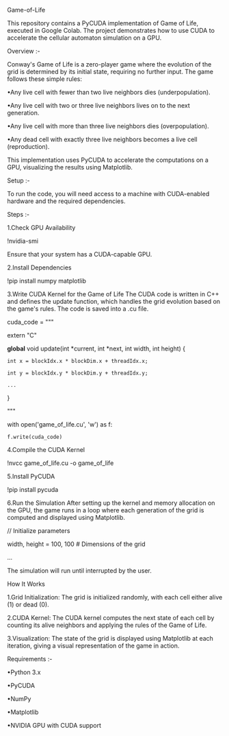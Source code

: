 Game-of-Life

This repository contains a PyCUDA implementation of Game of Life, executed in Google Colab. The project demonstrates how to use CUDA to accelerate the cellular automaton simulation on a GPU.

Overview :-

Conway's Game of Life is a zero-player game where the evolution of the grid is determined by its initial state, requiring no further input. The game follows these simple rules:

•Any live cell with fewer than two live neighbors dies (underpopulation).

•Any live cell with two or three live neighbors lives on to the next generation.

•Any live cell with more than three live neighbors dies (overpopulation).

•Any dead cell with exactly three live neighbors becomes a live cell (reproduction).

This implementation uses PyCUDA to accelerate the computations on a GPU, visualizing the results using Matplotlib.

Setup :-

To run the code, you will need access to a machine with CUDA-enabled hardware and the required dependencies.

Steps :-

1.Check GPU Availability

!nvidia-smi

Ensure that your system has a CUDA-capable GPU.

2.Install Dependencies

!pip install numpy matplotlib

3.Write CUDA Kernel for the Game of Life The CUDA code is written in C++ and defines the update function, which handles the grid evolution based on the game's rules. The code is saved into a .cu file.

cuda_code = """

extern "C"

__global__ void update(int *current, int *next, int width, int height) {

    int x = blockIdx.x * blockDim.x + threadIdx.x;
    
    int y = blockIdx.y * blockDim.y + threadIdx.y;
    
    ...
    
}

"""

with open('game_of_life.cu', 'w') as f:

    f.write(cuda_code)

4.Compile the CUDA Kernel

!nvcc game_of_life.cu -o game_of_life

5.Install PyCUDA

!pip install pycuda

6.Run the Simulation After setting up the kernel and memory allocation on the GPU, the game runs in a loop where each generation of the grid is computed and displayed using Matplotlib.

// Initialize parameters

width, height = 100, 100  # Dimensions of the grid

...

The simulation will run until interrupted by the user.

How It Works

1.Grid Initialization: The grid is initialized randomly, with each cell either alive (1) or dead (0).

2.CUDA Kernel: The CUDA kernel computes the next state of each cell by counting its alive neighbors and applying the rules of the Game of Life.

3.Visualization: The state of the grid is displayed using Matplotlib at each iteration, giving a visual representation of the game in action.

Requirements :-

•Python 3.x

•PyCUDA

•NumPy

•Matplotlib

•NVIDIA GPU with CUDA support


